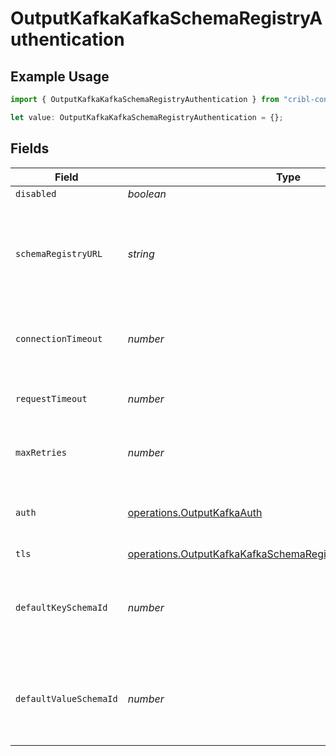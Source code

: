 # OutputKafkaKafkaSchemaRegistryAuthentication

## Example Usage

```typescript
import { OutputKafkaKafkaSchemaRegistryAuthentication } from "cribl-control-plane/models/operations";

let value: OutputKafkaKafkaSchemaRegistryAuthentication = {};
```

## Fields

| Field                                                                                                                                            | Type                                                                                                                                             | Required                                                                                                                                         | Description                                                                                                                                      |
| ------------------------------------------------------------------------------------------------------------------------------------------------ | ------------------------------------------------------------------------------------------------------------------------------------------------ | ------------------------------------------------------------------------------------------------------------------------------------------------ | ------------------------------------------------------------------------------------------------------------------------------------------------ |
| `disabled`                                                                                                                                       | *boolean*                                                                                                                                        | :heavy_minus_sign:                                                                                                                               | N/A                                                                                                                                              |
| `schemaRegistryURL`                                                                                                                              | *string*                                                                                                                                         | :heavy_minus_sign:                                                                                                                               | URL for accessing the Confluent Schema Registry. Example: http://localhost:8081. To connect over TLS, use https instead of http.                 |
| `connectionTimeout`                                                                                                                              | *number*                                                                                                                                         | :heavy_minus_sign:                                                                                                                               | Maximum time to wait for a Schema Registry connection to complete successfully                                                                   |
| `requestTimeout`                                                                                                                                 | *number*                                                                                                                                         | :heavy_minus_sign:                                                                                                                               | Maximum time to wait for the Schema Registry to respond to a request                                                                             |
| `maxRetries`                                                                                                                                     | *number*                                                                                                                                         | :heavy_minus_sign:                                                                                                                               | Maximum number of times to try fetching schemas from the Schema Registry                                                                         |
| `auth`                                                                                                                                           | [operations.OutputKafkaAuth](../../models/operations/outputkafkaauth.md)                                                                         | :heavy_minus_sign:                                                                                                                               | Credentials to use when authenticating with the schema registry using basic HTTP authentication                                                  |
| `tls`                                                                                                                                            | [operations.OutputKafkaKafkaSchemaRegistryTLSSettingsClientSide](../../models/operations/outputkafkakafkaschemaregistrytlssettingsclientside.md) | :heavy_minus_sign:                                                                                                                               | N/A                                                                                                                                              |
| `defaultKeySchemaId`                                                                                                                             | *number*                                                                                                                                         | :heavy_minus_sign:                                                                                                                               | Used when __keySchemaIdOut is not present, to transform key values, leave blank if key transformation is not required by default.                |
| `defaultValueSchemaId`                                                                                                                           | *number*                                                                                                                                         | :heavy_minus_sign:                                                                                                                               | Used when __valueSchemaIdOut is not present, to transform _raw, leave blank if value transformation is not required by default.                  |